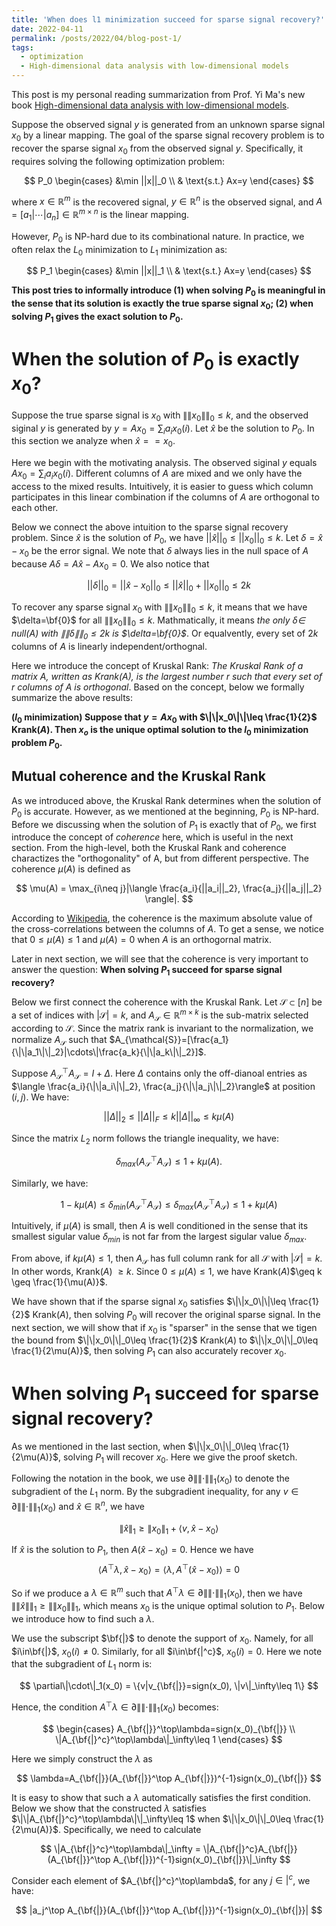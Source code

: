 ```yaml
---
title: 'When does l1 minimization succeed for sparse signal recovery?'
date: 2022-04-11
permalink: /posts/2022/04/blog-post-1/
tags:
  - optimization
  - High-dimensional data analysis with low-dimensional models
---
```


This post is my personal reading summarization from Prof. Yi Ma's new book [High-dimensional data analysis with low-dimensional models](https://book-wright-ma.github.io).

Suppose the observed signal $y$ is generated from an unknown sparse signal $x_0$ by a linear mapping.
The goal of the sparse signal recovery problem is to recover the sparse signal $x_0$ from the observed signal $y$.
Specifically, it requires solving the following optimization problem:

$$
P_0
\begin{cases}
&\min ||x||_0 \\ 
& \text{s.t.} Ax=y 
\end{cases}
$$

where $x\in\mathbb{R}^m$ is the recovered signal, $y\in\mathbb{R}^n$ is the observed signal, and $A=[a_1|\cdots|a_n]\in\mathbb{R}^{m\times n}$ is the linear mapping.
<!-- Many real-world applications require to solve the sparse signal recovery problem.
For example, we want to recover the true image ($x$) from a corrupted one ($y$). -->
However, $P_0$ is NP-hard due to its combinational nature. 
In practice, we often relax the $L_0$ minimization to $L_1$ minimization as:

$$
P_1
\begin{cases}
&\min ||x||_1 \\ 
& \text{s.t.} Ax=y 
\end{cases}
$$

**This post tries to informally introduce 
(1)  when solving $P_0$ is meaningful in the sense that its solution is exactly the true sparse signal $x_0$;
(2) when solving $P_1$ gives the exact solution to $P_0$.**
# When the solution of $P_0$ is exactly $x_0$?

Suppose the true sparse signal is $x_0$ with $\|\|x_0\|\|_0\leq k$, and the observed siginal $y$ is generated by $y=Ax_0=\sum_i a_i x_0(i)$.
Let $\hat{x}$ be the solution to $P_0$. In this section we analyze when $\hat{x} == x_0$.

Here we begin with the motivating analysis. 
The observed siginal $y$ equals $Ax_0=\sum_i a_i x_0(i)$.
Different columns of $A$ are mixed and we only have the access to the mixed results.
Intuitively, it is easier to guess which column participates in this linear combination if the columns of $A$ are orthogonal to each other.

Below we connect the above intuition to the sparse signal recovery problem.
Since $\hat{x}$ is the solution of $P_0$, we have $||\hat{x}||_0 \leq ||x_0||_0\leq k$.
Let $\delta = \hat{x} - x_0$ be the error signal.
We note that $\delta$ always lies in the null space of $A$ because $A\delta=A\hat{x}-Ax_0=0$.
We also notice that

$$
||\delta||_0 = ||\hat{x} - x_0||_0 \leq ||\hat{x}||_0 + ||x_0||_0\leq 2k
$$

To recover any sparse signal $x_0$ with $\|\|x_0\|\|_0\leq k$, it means that we have $\delta=\bf{0}$ for all $\|\|x_0\|\|_0\leq k$.
Mathmatically, it means *the only $\delta\in$ null($A$) with $\|\|\delta\|\|_0 \leq 2k$ is $\delta=\bf{0}$*. Or equalvently, every set of $2k$ columns of $A$ is linearly independent/orthognal.

Here we introduce the concept of Kruskal Rank: *The Kruskal Rank of a matrix A, written as Krank(A), is the largest number r such that every set of r columns of A is orthogonal*.
Based on the concept, below we formally summarize the above results:


**($l_0$ minimization) Suppose that $y=Ax_0$ with $\|\|x_0\|\|\leq \frac{1}{2}$ Krank($A$).
Then $x_o$ is the unique optimal solution to the $l_0$ minimization problem $P_0$.**

## Mutual coherence and the Kruskal Rank

As we introduced above, the Kruskal Rank determines when the solution of $P_0$ is accurate.
However, as we mentioned at the beginning, $P_0$ is NP-hard.
Before we discussing when the solution of $P_1$ is exactly that of $P_0$, we first introduce the concept of *coherence* here, which is useful in the next section.
From the high-level, both the Kruskal Rank and coherence charactizes the "orthogonality" of A, but from different perspective. The coherence $\mu(A)$ is defined as

$$
\mu(A) = \max_{i\neq j}|\langle \frac{a_i}{||a_i||_2}, \frac{a_j}{||a_j||_2} \rangle|.
$$

According to [Wikipedia](https://en.wikipedia.org/wiki/Mutual_coherence_(linear_algebra)), the coherence is the maximum absolute value of the cross-correlations between the columns of $A$.
To get a sense, we notice that $0 \leq \mu(A) \leq 1$ and  $\mu(A)=0$ when $A$ is an orthogornal matrix.
 
Later in next section, we will see that the coherence is very important to answer the question: **When solving $P_1$ succeed for sparse signal recovery?**

Below we first connect the coherence with the Kruskal Rank.
Let $\mathcal{S}\subset [n]$ be a set of indices with $|\mathcal{S}|=k$, and $A_{\mathcal{S}}\in\mathbb{R}^{m\times k}$ is the sub-matrix selected according to $\mathcal{S}$.
Since the matrix rank is invariant to the normalization, 
we normalize $A_\mathcal{S}$ such that $A_{\mathcal{S}}=[\frac{a_1}{\|\|a_1\|\|_2}|\cdots\|\frac{a_k}{\|\|a_k\|\|_2}]$.

Suppose $A_{\mathcal{S}}^\top A_{\mathcal{S}}=I+\Delta$. 
Here $\Delta$ contains only the off-dianoal entries as $\langle \frac{a_i}{\|\|a_i\|\|_2}, \frac{a_j}{\|\|a_j\|\|_2}\rangle$ at position $(i, j)$. We have:

$$
||\Delta||_2 \leq ||\Delta||_F \leq k||\Delta||_\infty \leq k\mu(A)
$$


Since the matrix $L_2$ norm follows the triangle inequality, we have:

$$
\delta_{max}(A_{\mathcal{S}}^\top A_{\mathcal{S}})\leq 1 + k\mu(A).
$$

Similarly, we have:

$$
1 - k\mu(A)\leq \delta_{min}(A_{\mathcal{S}}^\top A_{\mathcal{S}})\leq \delta_{max}(A_{\mathcal{S}}^\top A_{\mathcal{S}})\leq 1 + k\mu(A)
$$

Intuitively, if $\mu(A)$ is small, then $A$ is well conditioned in the sense that its smallest sigular value $\delta_{min}$ is not far from the largest sigular value $\delta_{max}$.

From above, if $k\mu(A)\leq 1$, then $A_{\mathcal{S}}$ has full column rank for all $\mathcal{S}$ with $|\mathcal{S}|=k$.
In other words, Krank($A$) $\geq k$.
Since $0\leq \mu(A) \leq 1$, we have Krank($A$)$\geq k \geq \frac{1}{\mu(A)}$.

We have shown that if the sparse signal $x_0$ satisfies $\|\|x_0\|\|\leq \frac{1}{2}$ Krank($A$), then solving $P_0$ will recover the original sparse signal.
In the next section, we will show that if $x_0$ is "sparser" in the sense that we tigen the bound from $\|\|x_0\|\|_0\leq \frac{1}{2}$ Krank($A$) to $\|\|x_0\|\|_0\leq \frac{1}{2\mu(A)}$, then solving $P_1$ can also accurately recover $x_0$.


# When solving $P_1$ succeed for sparse signal recovery?

As we mentioned in the last section, when $\|\|x_0\|\|_0\leq \frac{1}{2\mu(A)}$, solving $P_1$ will recover $x_0$.
Here we give the proof sketch.

Following the notation in the book, we use $\partial\|\|\cdot\|\|_1(x_0)$ to denote the subgradient of the $L_1$ norm.
By the subgradient inequality, for any $v\in \partial\|\|\cdot\|\|_1(x_0)$ and $\hat{x}\in\mathbb{R}^n$, we have

$$
\|\hat{x}\|_1 \geq \|x_0\|_1 + \langle v, \hat{x} - x_0 \rangle
$$

If $\hat{x}$ is the solution to $P_1$, then $A(\hat{x}-x_0)=0$. Hence we have 
$$
\langle A^\top \lambda, \hat{x}-x_0\rangle = \langle \lambda, A^\top (\hat{x}-x_0)\rangle = 0
$$

So if we produce a $\lambda\in\mathbb{R}^m$ such that $A^\top \lambda\in\partial\|\|\cdot\|\|_1(x_0)$, then we have $\|\|\hat{x}\|\|_1 \geq \|\|x_0\|\|_1$, which means $x_0$ is the unique optimal solution to $P_1$.
Below we introduce how to find such a $\lambda$.

We use the subscript $\bf{|}$ to denote the support of $x_0$.
Namely, for all $i\in\bf{|}$, $x_0(i)\neq 0$.
Similarly, for all $i\in\bf{|^c}$, $x_0(i)=0$.
Here we note that the subgradient of $L_1$ norm is:

$$
\partial\|\cdot\|_1(x_0) = \{v|v_{\bf{|}}=sign(x_0), \|v\|_\infty\leq 1\}
$$

Hence, the condition $A^\top\lambda\in\partial\|\|\cdot\|\|_1(x_0)$ becomes:

$$
\begin{cases}
A_{\bf{|}}^\top\lambda=sign(x_0)_{\bf{|}} \\
\|A_{\bf{|}^c}^\top\lambda\|_\infty\leq 1
\end{cases}
$$

Here we simply construct the $\lambda$ as 

$$
\lambda=A_{\bf{|}}(A_{\bf{|}}^\top A_{\bf{|}})^{-1}sign(x_0)_{\bf{|}}
$$

It is easy to show that such a $\lambda$ automatically satisfies the first condition.
Below we show that the constructed $\lambda$ satisfies $\|\|A_{\bf{|}^c}^\top\lambda\|\|_\infty\leq 1$ when $\|\|x_0\|\|_0\leq \frac{1}{2\mu(A)}$.
Specifically, we need to calculate

$$
\|A_{\bf{|}^c}^\top\lambda\|_\infty = \|A_{\bf{|}^c}A_{\bf{|}}(A_{\bf{|}}^\top A_{\bf{|}})^{-1}sign(x_0)_{\bf{|}}\|_\infty
$$

Consider each element of $A_{\bf{|}^c}^\top\lambda$, for any $j\in|^c$, we have:

$$
|a_j^\top A_{\bf{|}}(A_{\bf{|}}^\top A_{\bf{|}})^{-1}sign(x_0)_{\bf{|}}|
$$
